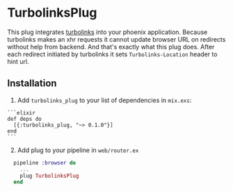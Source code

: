 # TurbolinksPlug

This plug integrates [turbolinks](https://github.com/turbolinks/turbolinks) into your phoenix application.
Because turbolinks makes an xhr requests it cannot update browser URL on redirects without help from backend.
And that's exactly what this plug does. After each redirect initiated by turbolinks it sets `Turbolinks-Location` header to hint url.

## Installation

  1. Add `turbolinks_plug` to your list of dependencies in `mix.exs`:

    ```elixir
    def deps do
      [{:turbolinks_plug, "~> 0.1.0"}]
    end
    ```

  2. Add plug to your pipeline in `web/router.ex`
  ```elixir
    pipeline :browser do
      ...
      plug TurbolinksPlug
    end
  ```
